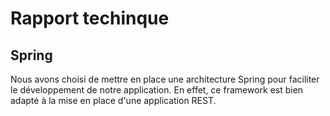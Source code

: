 # Rapport techinque

## Spring

Nous avons choisi de mettre en place une architecture Spring pour faciliter le développement de notre application. En effet, ce framework est bien adapté à la 
mise en place d'une application REST.

